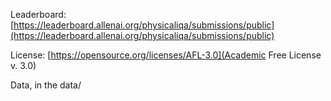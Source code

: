 Leaderboard: [https://leaderboard.allenai.org/physicaliqa/submissions/public](https://leaderboard.allenai.org/physicaliqa/submissions/public)

License: [https://opensource.org/licenses/AFL-3.0](Academic Free License v. 3.0)

Data, in the data/
